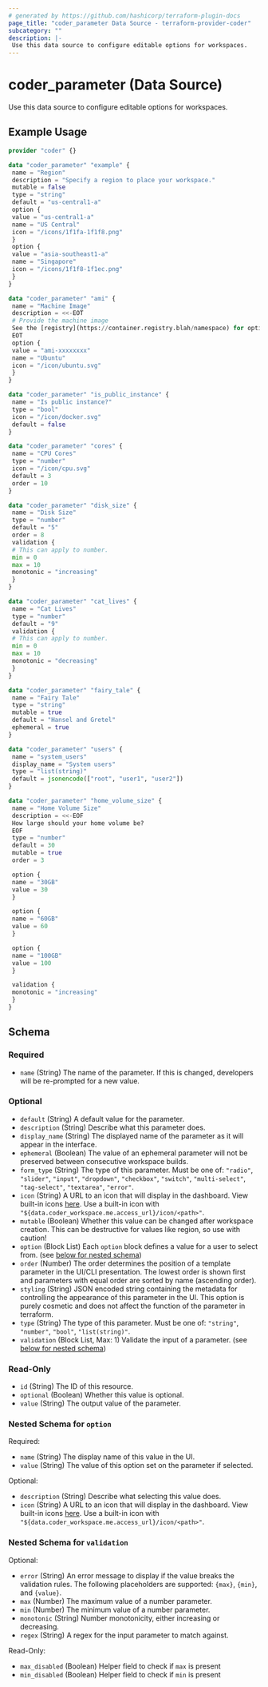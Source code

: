 ```yaml
---
# generated by https://github.com/hashicorp/terraform-plugin-docs
page_title: "coder_parameter Data Source - terraform-provider-coder"
subcategory: ""
description: |-
 Use this data source to configure editable options for workspaces.
---
```


# coder_parameter (Data Source)

Use this data source to configure editable options for workspaces.

## Example Usage

```terraform
provider "coder" {}

data "coder_parameter" "example" {
 name = "Region"
 description = "Specify a region to place your workspace."
 mutable = false
 type = "string"
 default = "us-central1-a"
 option {
 value = "us-central1-a"
 name = "US Central"
 icon = "/icons/1f1fa-1f1f8.png"
 }
 option {
 value = "asia-southeast1-a"
 name = "Singapore"
 icon = "/icons/1f1f8-1f1ec.png"
 }
}

data "coder_parameter" "ami" {
 name = "Machine Image"
 description = <<-EOT
 # Provide the machine image
 See the [registry](https://container.registry.blah/namespace) for options.
 EOT
 option {
 value = "ami-xxxxxxxx"
 name = "Ubuntu"
 icon = "/icon/ubuntu.svg"
 }
}

data "coder_parameter" "is_public_instance" {
 name = "Is public instance?"
 type = "bool"
 icon = "/icon/docker.svg"
 default = false
}

data "coder_parameter" "cores" {
 name = "CPU Cores"
 type = "number"
 icon = "/icon/cpu.svg"
 default = 3
 order = 10
}

data "coder_parameter" "disk_size" {
 name = "Disk Size"
 type = "number"
 default = "5"
 order = 8
 validation {
 # This can apply to number.
 min = 0
 max = 10
 monotonic = "increasing"
 }
}

data "coder_parameter" "cat_lives" {
 name = "Cat Lives"
 type = "number"
 default = "9"
 validation {
 # This can apply to number.
 min = 0
 max = 10
 monotonic = "decreasing"
 }
}

data "coder_parameter" "fairy_tale" {
 name = "Fairy Tale"
 type = "string"
 mutable = true
 default = "Hansel and Gretel"
 ephemeral = true
}

data "coder_parameter" "users" {
 name = "system_users"
 display_name = "System users"
 type = "list(string)"
 default = jsonencode(["root", "user1", "user2"])
}

data "coder_parameter" "home_volume_size" {
 name = "Home Volume Size"
 description = <<-EOF
 How large should your home volume be?
 EOF
 type = "number"
 default = 30
 mutable = true
 order = 3

 option {
 name = "30GB"
 value = 30
 }

 option {
 name = "60GB"
 value = 60
 }

 option {
 name = "100GB"
 value = 100
 }

 validation {
 monotonic = "increasing"
 }
}
```

<!-- schema generated by tfplugindocs -->
## Schema

### Required

- `name` (String) The name of the parameter. If this is changed, developers will be re-prompted for a new value.

### Optional

- `default` (String) A default value for the parameter.
- `description` (String) Describe what this parameter does.
- `display_name` (String) The displayed name of the parameter as it will appear in the interface.
- `ephemeral` (Boolean) The value of an ephemeral parameter will not be preserved between consecutive workspace builds.
- `form_type` (String) The type of this parameter. Must be one of: `"radio"`, `"slider"`, `"input"`, `"dropdown"`, `"checkbox"`, `"switch"`, `"multi-select"`, `"tag-select"`, `"textarea"`, `"error"`.
- `icon` (String) A URL to an icon that will display in the dashboard. View built-in icons [here](https://github.com/coder/coder/tree/main/site/static/icon). Use a built-in icon with `"${data.coder_workspace.me.access_url}/icon/<path>"`.
- `mutable` (Boolean) Whether this value can be changed after workspace creation. This can be destructive for values like region, so use with caution!
- `option` (Block List) Each `option` block defines a value for a user to select from. (see [below for nested schema](#nestedblock--option))
- `order` (Number) The order determines the position of a template parameter in the UI/CLI presentation. The lowest order is shown first and parameters with equal order are sorted by name (ascending order).
- `styling` (String) JSON encoded string containing the metadata for controlling the appearance of this parameter in the UI. This option is purely cosmetic and does not affect the function of the parameter in terraform.
- `type` (String) The type of this parameter. Must be one of: `"string"`, `"number"`, `"bool"`, `"list(string)"`.
- `validation` (Block List, Max: 1) Validate the input of a parameter. (see [below for nested schema](#nestedblock--validation))

### Read-Only

- `id` (String) The ID of this resource.
- `optional` (Boolean) Whether this value is optional.
- `value` (String) The output value of the parameter.

<a id="nestedblock--option"></a>
### Nested Schema for `option`

Required:

- `name` (String) The display name of this value in the UI.
- `value` (String) The value of this option set on the parameter if selected.

Optional:

- `description` (String) Describe what selecting this value does.
- `icon` (String) A URL to an icon that will display in the dashboard. View built-in icons [here](https://github.com/coder/coder/tree/main/site/static/icon). Use a built-in icon with `"${data.coder_workspace.me.access_url}/icon/<path>"`.


<a id="nestedblock--validation"></a>
### Nested Schema for `validation`

Optional:

- `error` (String) An error message to display if the value breaks the validation rules. The following placeholders are supported: `{max}`, `{min}`, and `{value}`.
- `max` (Number) The maximum value of a number parameter.
- `min` (Number) The minimum value of a number parameter.
- `monotonic` (String) Number monotonicity, either increasing or decreasing.
- `regex` (String) A regex for the input parameter to match against.

Read-Only:

- `max_disabled` (Boolean) Helper field to check if `max` is present
- `min_disabled` (Boolean) Helper field to check if `min` is present

